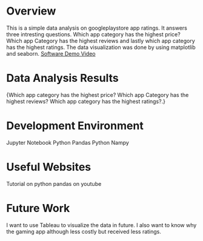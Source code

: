# Overview

This is a simple data analysis on googleplaystore app ratings. It answers three intresting questions. Which app category has the highest price? Which app Category has the highest reviews and lastly which app category has the highest ratings. The data visualization was done by using matplotlib and seaborn.
[Software Demo Video](https://www.loom.com/share/74677052da8d41acb66c0e19fa3a3147)

# Data Analysis Results

{Which app category has the highest price?
Which app Category has the highest reviews?
Which app category has the highest ratings?.}

# Development Environment

Jupyter Notebook
Python Pandas
Python Nampy 

# Useful Websites
Tutorial on python pandas on youtube

# Future Work

I want to use Tableau to visualize the data in future.
I also want to know why the gaming app although less costly but received less ratings.